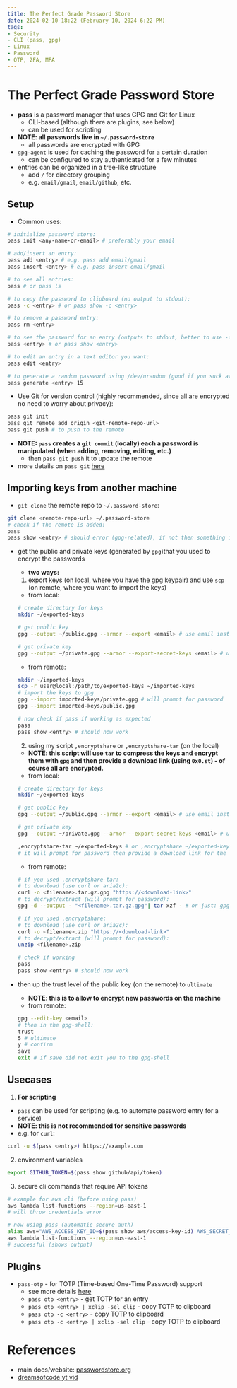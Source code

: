 ```yaml
---
title: The Perfect Grade Password Store
date: 2024-02-10-18:22 (February 10, 2024 6:22 PM)
tags:
- Security
- CLI (pass, gpg)
- Linux
- Password
- OTP, 2FA, MFA
---
```


# The Perfect Grade Password Store
- **pass** is a password manager that uses GPG and Git for Linux
  - CLI-based (although there are plugins, see below)
  - can be used for scripting
- **NOTE: all passwords live in `~/.password-store`**
  - all passwords are encrypted with GPG
- `gpg-agent` is used for caching the password for a certain duration
  - can be configured to stay authenticated for a few minutes
- entries can be organized in a tree-like structure
  - add `/` for directory grouping
  - e.g. `email/gmail`, `email/github`, etc.

## Setup
- Common uses:
```bash
# initialize password store:
pass init <any-name-or-email> # preferably your email

# add/insert an entry:
pass add <entry> # e.g. pass add email/gmail
pass insert <entry> # e.g. pass insert email/gmail

# to see all entries:
pass # or pass ls 

# to copy the password to clipboard (no output to stdout):
pass -c <entry> # or pass show -c <entry>

# to remove a password entry:
pass rm <entry> 

# to see the password for an entry (outputs to stdout, better to use -c especially in public):
pass <entry> # or pass show <entry>

# to edit an entry in a text editor you want:
pass edit <entry>

# to generate a random password using /dev/urandom (good if you suck at passwords):
pass generate <entry> 15
```

- Use Git for version control (highly recommended, since all are encrypted no need to worry about privacy):
```bash
pass git init
pass git remote add origin <git-remote-repo-url>
pass git push # to push to the remote
```
- **NOTE: `pass` creates a `git commit` (locally) each a password is manipulated (when adding, removing, editing, etc.)**
  - then `pass git push` it to update the remote
- more details on `pass git` [here](https://git.zx2c4.com/password-store/about/#EXTENDED%20GIT%20EXAMPLE)

## Importing keys from another machine
-  `git clone` the remote repo to `~/.password-store`:
```bash
git clone <remote-repo-url> ~/.password-store
# check if the remote is added:
pass
pass show <entry> # should error (gpg-related), if not then something is wrong you dead boi
```
- get the public and private keys (generated by `gpg`)that you used to encrypt the passwords 
  - **two ways:**
  1. export keys (on local, where you have the gpg keypair) and use `scp` (on remote, where you want to import the keys)
    - from local: 
    ```bash
    # create directory for keys
    mkdir ~/exported-keys

    # get public key
    gpg --output ~/public.gpg --armor --export <email> # use email instead of uid to reference which key you want to use

    # get private key
    gpg --output ~/private.gpg --armor --export-secret-keys <email> # use email again
    ```
    - from remote: 
    ```bash
    mkdir ~/imported-keys
    scp -r user@local:/path/to/exported-keys ~/imported-keys
    # import the keys to gpg
    gpg --import imported-keys/private.gpg # will prompt for password
    gpg --import imported-keys/public.gpg

    # now check if pass if working as expected
    pass
    pass show <entry> # should now work
    ```

    2. using my script `,encryptshare` or `,encryptshare-tar` (on the local)
    - **NOTE: this script will use `tar` to compress the keys and encrypt them with `gpg` and then provide a download link (using `0x0.st`) - of course all are encrypted.**
    - from local:
    ```bash
    # create directory for keys
    mkdir ~/exported-keys

    # get public key
    gpg --output ~/public.gpg --armor --export <email> # use email instead of uid to reference which key you want to use

    # get private key
    gpg --output ~/private.gpg --armor --export-secret-keys <email> # use email again

    ,encryptshare-tar ~/exported-keys # or ,encryptshare ~/exported-keys
    # it will prompt for password then provide a download link for the remote machine
    ```
    - from remote:
    ```bash
    # if you used ,encryptshare-tar:
    # to download (use curl or aria2c):
    curl -o <filename>.tar.gz.gpg "https://<download-link>"
    # to decrypt/extract (will prompt for password):
    gpg -d --output - "<filename>.tar.gz.gpg"| tar xzf - # or just: gpg --decrypt "<filename>.tar.gz.gpg" | tar xz

    # if you used ,encryptshare:
    # to download (use curl or aria2c):
    curl -o <filename>.zip "https://<download-link>"
    # to decrypt/extract (will prompt for password):
    unzip <filename>.zip

    # check if working
    pass
    pass show <entry> # should now work
    ```
- then up the trust level of the public key (on the remote) to `ultimate` 
  - **NOTE: this is to allow to encrypt new passwords on the machine**
  - from remote:
  ```bash
  gpg --edit-key <email>
  # then in the gpg-shell:
  trust
  5 # ultimate
  y # confirm
  save
  exit # if save did not exit you to the gpg-shell
  ```

## Usecases
1. **For scripting**
  - `pass` can be used for scripting (e.g. to automate password entry for a service)
  - **NOTE: this is not recommended for sensitive passwords**
  - e.g. for `curl`:
  ```bash
  curl -u $(pass <entry>) https://example.com
  ```
2. environment variables
```bash
export GITHUB_TOKEN=$(pass show github/api/token)
```
3. secure cli commands that require API tokens
```bash
# example for aws cli (before using pass)
aws lambda list-functions --region=us-east-1
# will throw credentials error

# now using pass (automatic secure auth)
alias aws="AWS_ACCESS_KEY_ID=$(pass show aws/access-key-id) AWS_SECRET_ACCESS_KEY=$(pass show aws/secret-access-key) aws"
aws lambda list-functions --region=us-east-1
# successful (shows output)
```

## Plugins
- `pass-otp` - for TOTP (Time-based One-Time Password) support
  - see more details [here](./use-pass-for-2FA-MFA-otp-auth.md)
  - `pass otp <entry>` - get TOTP for an entry
  - `pass otp <entry> | xclip -sel clip` - copy TOTP to clipboard
  - `pass otp -c <entry>` - copy TOTP to clipboard
  - `pass otp -c <entry> | xclip -sel clip` - copy TOTP to clipboard

# References
- main docs/website: [passwordstore.org](https://www.passwordstore.org/)
- [dreamsofcode yt vid](https://www.youtube.com/watch?v=FhwsfH2TpFA&pp=ygUTZHJlYW1zIG9mIGNvZGUgcGFzcw%3D%3D)
